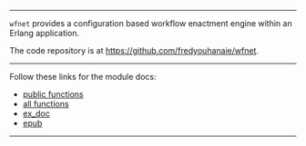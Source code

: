 
---

`wfnet` provides a configuration based workflow enactment engine
within an Erlang application.

The code repository is at <https://github.com/fredyouhanaie/wfnet>.

---

Follow these links for the module docs:

* [public functions](edoc/index.html)
* [all functions](edoc_dev/index.html)
* [ex_doc](exdoc/index.html)
* [epub](exdoc/fibber.epub)

---
